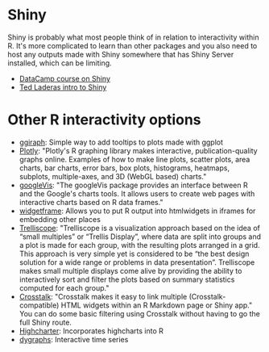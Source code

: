 # Shiny

Shiny is probably what most people think of in relation to interactivity within R. It's more complicated to learn than other packages and you also need to host any outputs made with Shiny somewhere that has Shiny Server installed, which can be limiting. 

* [DataCamp course on Shiny](https://www.datacamp.com/courses/building-web-applications-in-r-with-shiny)
* [Ted Laderas intro to Shiny](https://laderast.github.io/gradual_shiny/)

# Other R interactivity options

*   [ggiraph](https://davidgohel.github.io/ggiraph/index.html): Simple way to add tooltips to plots made with ggplot
*   [Plotly](https://plot.ly/r/): "Plotly's R graphing library makes interactive, publication-quality graphs online. Examples of how to make line plots, scatter plots, area charts, bar charts, error bars, box plots, histograms, heatmaps, subplots, multiple-axes, and 3D (WebGL based) charts."
*   [googleVis](https://github.com/mages/googleVis): "The googleVis package provides an interface between R and the Google's charts tools. It allows users to create web pages with interactive charts based on R data frames." 
*   [widgetframe](https://github.com/bhaskarvk/widgetframe): Allows you to put R output into htmlwidgets in iframes for embedding other places
*   [Trelliscope](https://hafen.github.io/trelliscopejs/index.html): "Trelliscope is a visualization approach based on the idea of “small multiples” or “Trellis Display”, where data are split into groups and a plot is made for each group, with the resulting plots arranged in a grid. This approach is very simple yet is considered to be “the best design solution for a wide range or problems in data presentation”. Trelliscope makes small multiple displays come alive by providing the ability to interactively sort and filter the plots based on summary statistics computed for each group."
*   [Crosstalk](https://rstudio.github.io/crosstalk/using.html): "Crosstalk makes it easy to link multiple (Crosstalk-compatible) HTML widgets within an R Markdown page or Shiny app." You can do some basic filtering using Crosstalk without having to go the full Shiny route. 
* [Highcharter](https://github.com/jbkunst/highcharter): Incorporates highcharts into R
* [dygraphs](https://rstudio.github.io/dygraphs/): Interactive time series
